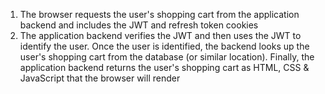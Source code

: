 1. The browser requests the user's shopping cart from the application backend and includes the JWT and refresh token cookies
1. The application backend verifies the JWT and then uses the JWT to identify the user. Once the user is identified, the backend looks up the user's shopping cart from the database (or similar location). Finally, the application backend returns the user's shopping cart as HTML, CSS & JavaScript that the browser will render